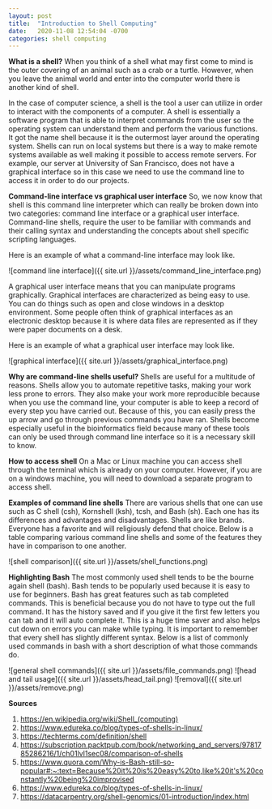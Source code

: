 ```yaml
---
layout: post
title:  "Introduction to Shell Computing"
date:   2020-11-08 12:54:04 -0700
categories: shell computing
---
```

**What is a shell?**
When you think of a shell what may first come to mind is the outer covering of an animal such as a crab or a turtle. However, when you leave the animal world and enter into the computer world there is another kind of shell.

In the case of computer science, a shell is the tool a user can utilize in order to interact with the components of a computer. A shell is essentially a software program that is able to interpret commands from the user so the operating system can understand them and perform the various functions. It got the name shell because it is the outermost layer around the operating system. Shells can run on local systems but there is a way to make remote systems available as well making it possible to access remote servers. For example, our server at University of San Francisco, does not have a graphical interface so in this case we need to use the command line to access it in order to do our projects.   

**Command-line interface vs graphical user interface**
So, we now know that shell is this command line interpreter which can really be broken down into two categories: command line interface or a graphical user interface. Command-line shells, require the user to be familiar with commands and their calling syntax and understanding the concepts about shell specific scripting languages.

Here is an example of what a command-line interface may look like.

![command line interface]({{ site.url }}/assets/command_line_interface.png)

A graphical user interface means that you can manipulate programs graphically. Graphical interfaces are characterized as being easy to use. You can do things such as open and close windows in a desktop environment. Some people often think of graphical interfaces as an electronic desktop because it is where data files are represented as if they were paper documents on a desk.

Here is an example of what a graphical user interface may look like.

![graphical interface]({{ site.url }}/assets/graphical_interface.png)

**Why are command-line shells useful?**
Shells are useful for a multitude of reasons. Shells allow you to automate repetitive tasks, making your work less prone to errors. They also make your work more reproducible because when you use the command line, your computer is able to keep a record of every step you have carried out. Because of this, you can easily press the up arrow and go through previous commands you have ran. Shells become especially useful in the bioinformatics field because many of these tools can only be used through command line interface so it is a necessary skill to know.

**How to access shell**
On a Mac or Linux machine you can access shell through the terminal which is already on your computer. However, if you are on a windows machine, you will need to download a separate program to access shell.

**Examples of command line shells**
There are various shells that one can use such as C shell (csh), Kornshell (ksh), tcsh, and Bash (sh). Each one has its differences and advantages and disadvantages. Shells are like brands. Everyone has a favorite and will religiously defend that choice. Below is a table comparing various command line shells and some of the features they have in comparison to one another.

![shell comparison]({{ site.url }}/assets/shell_functions.png)

**Highlighting Bash**
The most commonly used shell tends to be the bourne again shell (bash). Bash tends to be popularly used because it is easy to use for beginners. Bash has great features such as tab completed commands. This is beneficial because you do not have to type out the full command. It has the history saved and if you give it the first few letters you can tab and it will auto complete it. This is a huge time saver and also helps cut down on errors you can make while typing. It is important to remember that every shell has slightly different syntax. Below is a list of commonly used commands in bash with a short description of what those commands do.

![general shell commands]({{ site.url }}/assets/file_commands.png)
![head and tail usage]({{ site.url }}/assets/head_tail.png)
![removal]({{ site.url }}/assets/remove.png)


**Sources**
1) https://en.wikipedia.org/wiki/Shell_(computing)
2) https://www.edureka.co/blog/types-of-shells-in-linux/
3) https://techterms.com/definition/shell
4) https://subscription.packtpub.com/book/networking_and_servers/9781785286216/1/ch01lvl1sec08/comparison-of-shells
5) https://www.quora.com/Why-is-Bash-still-so-popular#:~:text=Because%20it%20is%20easy%20to,like%20it's%20constantly%20being%20improvised
6) https://www.edureka.co/blog/types-of-shells-in-linux/
7) https://datacarpentry.org/shell-genomics/01-introduction/index.html
